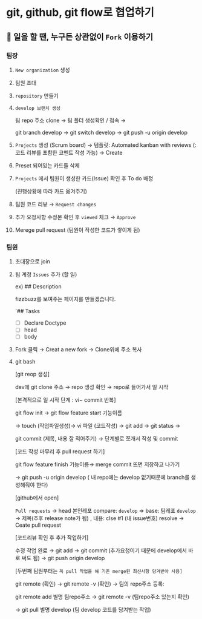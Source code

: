 # git, github, git flow로 협업하기

## 💫 일을 할 땐, 누구든 상관없이 `Fork` 이용하기

### 팀장

1. `New organization` 생성    


2. 팀원 초대   


3. `repository` 만들기    


4. `develop 브랜치 생성`    
    
    팀 repo 주소 clone → 팀 폴더 생성확인 / 접속 →     
    
    git branch develop → git switch develop → git push -u origin develop    


5. `Projects` 생성 (Scrum board) → 템플릿: Automated kanban with reviews  (: 코드 리뷰를 포함한 코멘트 작성 가능) → Create   


6. Preset 되어있는 카드들 삭제     


7. `Projects` 에서 팀원이 생성한 카드(Issue) 확인 후 To do 배정 
    
    (진행상황에 따라 카드 옮겨주기)   
    


8. 팀원 코드 리뷰 → `Request changes`   


9. 추가 요청사항 수정본 확인 후 `viewed` 체크 → `Approve`    


10. Merege pull request (팀원이 작성한 코드가 쌓이게 됨)   

### 팀원  


1. 초대장으로 join   


2. 팀 계정 `Issues`  추가 (할 일)
    
    ex) ## Description
    
    fizzbuzz를 보여주는 페이지를 만들겠습니다.
    
    `## Tasks 
    
    - [ ]  Declare Doctype
    - [ ]  head
    - [ ]  body

3. Fork 클릭 → Creat a new fork  → Clone위에 주소 복사    


4. git bash   

 
   [git reop 생성]


   dev에 git clone 주소 → repo 생성 확인 → repo로 들어가서 일 시작


   [본격적으로 일 시작 단계  : vi~ commit 반복]


   git flow init → git flow feature start 기능이름 

   → touch (작업파일생성)→ vi 파일 (코드작성) → git add → git status →

   git commit (제목, 내용 잘 적어주기) → 단계별로 쪼개서 작성 및 commit



   [코드 작성 마무리 후 pull request 하기]



   git flow feature finish 기능이름→ merge commit 뜨면 저장하고 나가기

   → git push -u origin develop ( 내 repo에는 develop 없기때문에 branch를 생성해줘야 한다)



   [github에서 open]



   `Pull requests` → head 본인레포 compare: `develop`  ⇒ base: 팀레포 `develop` → 제목(추후 release note가 됨) , 내용: clse #1 (내 issue번호) resolve → Ceate pull request


   [코드리뷰 확인 후 추가 작업하기]


   수정 작업 완료 → git add → git commit (추가요청이기 때문에 develop에서 바로 써도 됨) → git push origin develop 


   [두번째 팀원부터는 `꼭 pull 작업을 해 기존 merge된 최신사항 당겨받아 사용]`


   git remote (확인) → git remote -v (확인) → 팀의 repo주소 등록:

   git remote add 별명 팀repo주소 → git remote -v (팀repo주소 있는지 확인)

   → git pull 별명 develop (팀 develop 코드를 당겨받는 작업)
